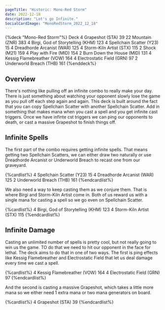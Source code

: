 ```yaml
---
pageTitle: "Historic: Mono-Red Storm"
date: 2022-12-18
description: "Let's go Infinite."
SocialCardImage: "MonoRedStorm_2022_12_18"
---
```


{%deck "Mono-Red Storm"%}
Deck
4 Grapeshot (STA) 39
22 Mountain (ZNR) 383
4 Birgi, God of Storytelling (KHM) 123
4 Spellchain Scatter (Y23) 15
4 Dreadhorde Arcanist (WAR) 125
4 Storm-Kiln Artist (STX) 115
2 Shock (M21) 159
4 Play with Fire (MID) 154
2 Burn Down the House (MID) 131
4 Kessig Flamebreather (VOW) 164
4 Electrostatic Field (GRN) 97
2 Underworld Breach (THB) 161
{%enddeck%}

## Overview

There's nothing like pulling off an infinite combo to really make your day. There is just something about watching your opponent slowly lose the game as you pull off each step again and again. This deck is built around the fact that you can copy Spellchain Scatter with another Spellchain Scatter. Add in something that makes mana when you cast a spell and you get infinite cast triggers. Once we have infinte cst triggers we can ping our opponents to death, or cast a massive Grapeshot to finish things off. 

## Infinite Spells

The first part of the combo requires getting infinite spells. That means getting two Spellchain Scatters, we can either draw two naturally or use Dreadhorde Arcanist or Underworld Breach to recast one from our graveyard. 

{%cardlist%}
4 Spellchain Scatter (Y23) 15
4 Dreadhorde Arcanist (WAR) 125
2 Underworld Breach (THB) 161
{%endcardlist%}

We also need a way to keep casting them as we conjure them. That is where Birgi and Storm-Kiln Artist come in. Both of us reward us with a single mana for casting a spell so we go even on Spellchain Scatter. 

{%cardlist%}
4 Birgi, God of Storytelling (KHM) 123
4 Storm-Kiln Artist (STX) 115
{%endcardlist%}

## Infinite Damage

Casting an unlimited number of spells is pretty cool, but not really going to win us the game. TO do that we need to hit our opponent in the face for lethal. The deck aims to do that in one of two ways. The first is ping effects like Kessig Flamebreather and Electrostatic Field that let us deal damage every time we cast a spell. 

{%cardlist%}
4 Kessig Flamebreather (VOW) 164
4 Electrostatic Field (GRN) 97
{%endcardlist%}

And the second is casting a massive Grapeshot, which takes a little more mana so we either need 1 extra mana or two mana generators on board. 

{%cardlist%}
4 Grapeshot (STA) 39
{%endcardlist%}